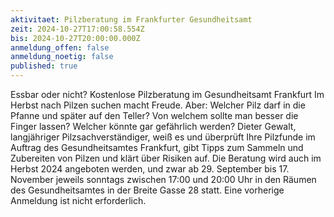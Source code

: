 ```yaml
---
aktivitaet: Pilzberatung im Frankfurter Gesundheitsamt
zeit: 2024-10-27T17:00:58.554Z
bis: 2024-10-27T20:00:00.000Z
anmeldung_offen: false
anmeldung_noetig: false
published: true
---
```

Essbar oder nicht? Kostenlose Pilzberatung im Gesundheitsamt Frankfurt Im Herbst nach Pilzen suchen macht Freude. Aber: Welcher Pilz darf in die Pfanne und später auf den Teller? Von welchem sollte man besser die Finger lassen? Welcher könnte gar gefährlich werden? Dieter Gewalt, langjähriger Pilzsachverständiger, weiß es und überprüft Ihre Pilzfunde im Auftrag des Gesundheitsamtes Frankfurt, gibt Tipps zum Sammeln und Zubereiten von Pilzen und klärt über Risiken auf. Die Beratung wird auch im Herbst 2024 angeboten werden, und zwar ab 29. September bis 17. November jeweils sonntags zwischen 17:00 und 20:00 Uhr in den Räumen des Gesundheitsamtes in der Breite Gasse 28 statt. Eine vorherige Anmeldung ist nicht erforderlich.